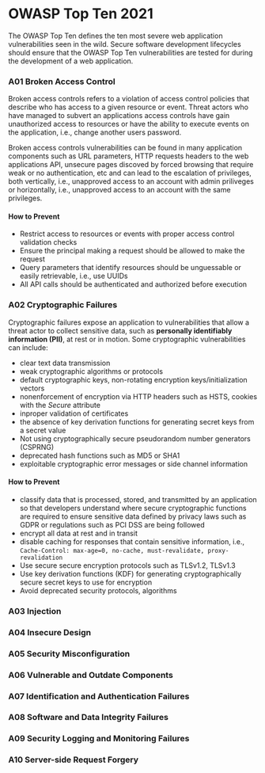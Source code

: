 # OWASP Top Ten 2021

The OWASP Top Ten defines the ten most severe web application vulnerabilities seen in the wild. Secure software development lifecycles should ensure that the OWASP Top Ten vulnerabilities are tested for during the development of a web application. 

### A01 Broken Access Control

Broken access controls refers to a violation of access control policies that describe who has access to a given resource or event. Threat actors who have managed to subvert an applications access controls have gain unauthorized access to resources or have the ability to execute events on the application, i.e., change another users password.

Broken access controls vulnerabilities can be found in many application components such as URL parameters, HTTP requests headers to the web applications API, unsecure pages discoved by forced browsing that require weak or no authentication, etc and can lead to the escalation of privileges, both vertically, i.e., unapproved access to an account with admin priliveges or horizontally, i.e., unapproved access to an account with the same privileges.

#### How to Prevent

- Restrict access to resources or events with proper access control validation checks
- Ensure the principal making a request should be allowed to make the request
- Query parameters that identify resources should be unguessable or easily retrievable, i.e., use UUIDs
- All API calls should be authenticated and authorized before execution

### A02 Cryptographic Failures

Cryptographic failures expose an application to vulnerabilities that allow a threat actor to collect sensitive data, such as **personally identifiably information (PII)**, at rest or in motion. Some cryptographic vulnerabilities can include:

- clear text data transmission
- weak cryptographic algorithms or protocols
- default cryptographic keys, non-rotating encryption keys/initialization vectors
- nonenforcement of encryption via HTTP headers such as HSTS, cookies with the *Secure* attribute
- inproper validation of certificates
- the absence of key derivation functions for generating secret keys from a secret value
- Not using cryptographically secure pseudorandom number generators (CSPRNG)
- deprecated hash functions such as MD5 or SHA1
- exploitable cryptographic error messages or side channel information

#### How to Prevent

- classify data that is processed, stored, and transmitted by an application so that developers understand where secure cryptographic functions are required to ensure sensitive data defined by privacy laws such as GDPR or regulations such as PCI DSS are being followed
- encrypt all data at rest and in transit
- disable caching for responses that contain sensitive information, i.e., `Cache-Control: max-age=0, no-cache, must-revalidate, proxy-revalidation`
- Use secure secure encryption protocols such as TLSv1.2, TLSv1.3
- Use key derivation functions (KDF) for generating cryptographically secure secret keys to use for encryption
- Avoid deprecated security protocols, algorithms

### A03 Injection

### A04 Insecure Design

### A05 Security Misconfiguration

### A06 Vulnerable and Outdate Components

### A07 Identification and Authentication Failures

### A08 Software and Data Integrity Failures

### A09 Security Logging and Monitoring Failures

### A10 Server-side Request Forgery
